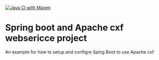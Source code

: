 [![Java CI with Maven](https://github.com/gunnarro/soap-webservice-project/actions/workflows/maven.yml/badge.svg)](https://github.com/gunnarro/soap-webservice-project/actions/workflows/maven.yml)

# Spring boot and Apache cxf websericce project
An example for how to setup and configre Sping Boot to use Apache cxf
